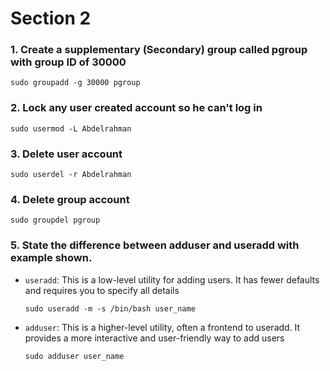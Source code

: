 # Section 2

### 1. Create a supplementary (Secondary) group called pgroup with group ID of 30000 
    
    sudo groupadd -g 30000 pgroup
 
### 2. Lock any user created account so he can't log in

    sudo usermod -L Abdelrahman

### 3. Delete user account

    sudo userdel -r Abdelrahman

### 4. Delete group account

    sudo groupdel pgroup

### 5. State the difference between adduser and useradd with example shown.

- `useradd`: This is a low-level utility for adding users. It has fewer defaults and requires you to specify all details

    ```
    sudo useradd -m -s /bin/bash user_name 
    
    ```
- `adduser`: This is a higher-level utility, often a frontend to useradd. It provides a more interactive and user-friendly way to add users 

    ``` 
    sudo adduser user_name
    ```

